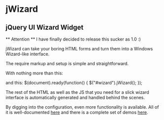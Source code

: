 jWizard
=======

jQuery UI Wizard Widget
-------------------------

** Attention ** I have finally decided to release this sucker as 1.0 :)

jWizard can take your boring HTML forms and turn them into a Windows Wizard-like interface.

The require markup and setup is simple and straightforward.

With nothing more than this:
	<div id="wizard">
		<div title="Step 1"></div>
		<div title="Step 2"></div>
		<div title="Step 3"></div>
		<div title="Final Step"></div>
	</div>

and this:
	$(document).ready(function() {
		$("#wizard").jWizard();
	});

The rest of the HTML as well as the JS that you need for a slick wizard interface is automatically generated and handled behind the scenes.

By digging into the configuration, even more functionality is available. All of it is well-documented [here](http://wiki.github.com/desdev/jWizard/) and there is a complete set of demos [here](http://dominic.selfip.info/jWizard).
